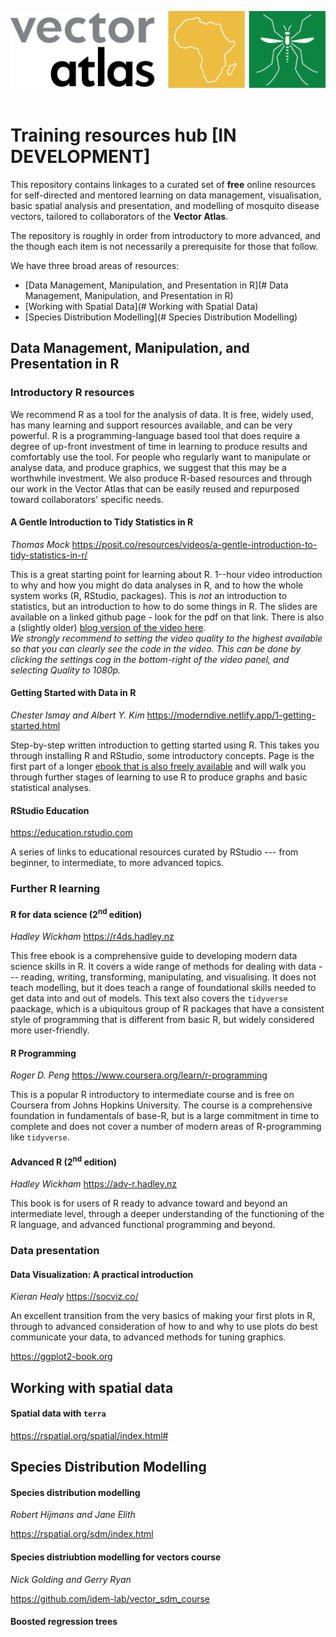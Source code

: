 [![Vector Atlas](images/vector-atlas-logo.png)](https://vectoratlas.icipe.org)
<br>
<br>

# Training resources hub [IN DEVELOPMENT]

This repository contains linkages to a curated set of **free** online resources for self-directed and mentored learning on data management, visualisation, basic spatial analysis and presentation, and modelling of mosquito disease vectors, tailored to collaborators of the **Vector Atlas**.

The repository is roughly in order from introductory to more advanced, and the though each item is not necessarily a prerequisite for those that follow.  

We have three broad areas of resources:

- [Data Management, Manipulation, and Presentation in R](# Data Management, Manipulation, and Presentation in R)
- [Working with Spatial Data](# Working with Spatial Data)
- [Species Distribution Modelling](# Species Distribution Modelling)  
  
  
## Data Management, Manipulation, and Presentation in R

### Introductory R resources
  
We recommend R as a tool for the analysis of data. It is free, widely used, has many learning and support resources available, and can be very powerful. R is a programming-language based tool that does require a degree of up-front investment of time in learning to produce results and comfortably use the tool. For people who regularly want to manipulate or analyse data, and produce graphics, we suggest that this may be a worthwhile investment. We also produce R-based resources and through our work in the Vector Atlas that can be easily reused and repurposed toward collaborators' specific needs.  

#### A Gentle Introduction to Tidy Statistics in R
*Thomas Mock* <https://posit.co/resources/videos/a-gentle-introduction-to-tidy-statistics-in-r/>

This is a great starting point for learning about R. 1--hour video introduction to why and how you might do data analyses in R, and to how the whole system works (R, RStudio, packages). This is *not* an introduction to statistics, but an introduction to how to do some things in R. The slides are available on a linked github page - look for the pdf on that link. There is also a (slightly older) [blog version of the video here](https://themockup.netlify.app/posts/2018-12-10-a-gentle-guide-to-tidy-statistics-in-r/).  
*We strongly recommend to setting the video quality to the highest available so that you can clearly see the code in the video. This can be done by clicking the settings cog in the bottom-right of the video panel, and selecting Quality to 1080p.*  
  

#### Getting Started with Data in R
*Chester Ismay and Albert Y. Kim* <https://moderndive.netlify.app/1-getting-started.html>

Step-by-step written introduction to getting started using R. This takes you through installing R and RStudio, some introductory concepts. Page is the first part of a longer [ebook that is also freely available](https://moderndive.netlify.app) and will walk you through further stages of learning to use R to produce graphs and basic statistical analyses. 
  


#### RStudio Education
<https://education.rstudio.com>

A series of links to educational resources curated by RStudio --- from beginner, to intermediate, to more advanced topics.  
  

### Further R learning

#### R for data science (2<sup>nd</sup> edition)
*Hadley Wickham* <https://r4ds.hadley.nz>

This free ebook is a comprehensive guide to developing modern data science skills in R. It covers a wide range of methods for dealing with data --- reading, writing, transforming, manipulating, and visualising. It does not teach modelling, but it does teach a range of foundational skills needed to get data into and out of models. This text also covers the `tidyverse` paackage, which is a ubiquitous group of R packages that have a consistent style of programming that is different from basic R, but widely considered more user-friendly.  
  

#### R Programming
*Roger D. Peng* <https://www.coursera.org/learn/r-programming>

This is a popular R introductory to intermediate course and is free on Coursera from Johns Hopkins University. The course is a comprehensive foundation in fundamentals of base-R, but is a large commitment in time to complete and does not cover a number of modern areas of R-programming like `tidyverse`.  
  

#### Advanced R (2<sup>nd</sup> edition)
*Hadley Wickham* <https://adv-r.hadley.nz>

This book is for users of R ready to advance toward and beyond an intermediate level, through a deeper understanding of the functioning of the R language, and advanced functional programming and beyond. 

### Data presentation

#### Data Visualization: A practical introduction
*Kieran Healy* <https://socviz.co/>

An excellent transition from the very basics of making your first plots in R, through to advanced consideration of how to and why to use plots do best communicate your data, to advanced methods for tuning graphics.  
  
  


<https://ggplot2-book.org>

## Working with spatial data

#### Spatial data with `terra`

<https://rspatial.org/spatial/index.html#>

### 

## Species Distribution Modelling

#### Species distribution modelling

*Robert Hijmans and Jane Elith*

<https://rspatial.org/sdm/index.html>

#### Species distriubtion modelling for vectors course

*Nick Golding and Gerry Ryan*

<https://github.com/idem-lab/vector_sdm_course>

#### Boosted regression trees



